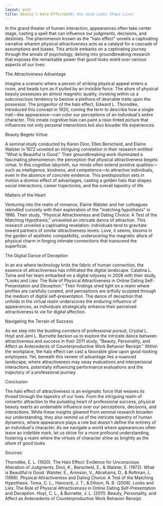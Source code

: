 ```yaml
---
layout: post
title: Beauty's Halo Effect&#58; How Good Looks Shape Lives
---
```


In the grand theater of human interaction, appearances often take center stage, casting a spell that can influence our judgments, decisions, and destinies. The phenomenon known as the "halo effect" unveils a captivating narrative wherein physical attractiveness acts as a catalyst for a cascade of assumptions and biases. This article embarks on a captivating journey through the annals of psychology, delving into groundbreaking research that exposes the remarkable power that good looks wield over various aspects of our lives.

The Attractiveness Advantage  

Imagine a scenario where a person of striking physical appeal enters a room, and heads turn as if pulled by an invisible force. The allure of physical beauty possesses an almost magnetic quality, invoking within us a subconscious tendency to bestow a plethora of desirable traits upon the possessor. The progenitor of the halo effect, Edward L. Thorndike, introduced this concept in 1920, coining the term to describe how a single trait—like appearance—can color our perceptions of an individual's entire character. This innate cognitive bias can paint a rose-tinted picture that influences not only personal interactions but also broader life experiences.

Beauty Begets Virtue  

A seminal study conducted by Karen Dion, Ellen Berscheid, and Elaine Walster in 1972 unveiled an intriguing correlation in their research entitled "What is Beautiful is Good." Their groundbreaking work illuminated a fascinating phenomenon: the perception that physical attractiveness begets virtue. In this cognitive labyrinth, our minds often extend positive qualities—such as intelligence, kindness, and competence—to attractive individuals, even in the absence of concrete evidence. This predisposition sets in motion a domino effect of advantages, casting a golden halo that shapes social interactions, career trajectories, and the overall tapestry of life.

Matters of the Heart  

Venturing into the realm of romance, Elaine Walster and her colleagues rekindled curiosity with their exploration of the "matching hypothesis" in 1966. Their study, "Physical Attractiveness and Dating Choice: A Test of the Matching Hypothesis," unraveled an intricate dance of attraction. This research unveiled a captivating revelation: individuals tend to gravitate toward partners of similar attractiveness levels. Love, it seems, blooms in the garden of aesthetic compatibility, underscoring the magnetic allure of physical charm in forging intimate connections that transcend the superficial.

The Digital Dance of Deception  

In an era where technology knits the fabric of human connection, the essence of attractiveness has infiltrated the digital landscape. Catalina L. Toma and her team embarked on a digital odyssey in 2008 with their study, "Looks and Lies: The Role of Physical Attractiveness in Online Dating Self-Presentation and Deception." Their findings shed light on a realm where profiles are carefully curated, and perceptions are artfully sculpted through the medium of digital self-presentation. The dance of deception that unfolds in the virtual realm underscores the enduring influence of appearances, as individuals strategically enhance their perceived attractiveness to vie for digital affection.

Navigating the Terrain of Success  

As we step into the bustling corridors of professional pursuit, Crystal L. Hoyt and Jeni L. Burnette beckon us to explore the intricate dance between attractiveness and success in their 2011 study, "Beauty, Personality, and Affect as Antecedents of Counterproductive Work Behavior Receipt." Within the workplace, the halo effect can cast a favorable glow upon good-looking employees. Yet, beneath this veneer of advantage lies a nuanced landscape, where attractiveness may sway evaluations and interpersonal interactions, potentially influencing performance evaluations and the trajectory of a professional journey.

Conclusion  

The halo effect of attractiveness is an enigmatic force that weaves its thread through the tapestry of our lives. From the intriguing realm of romantic attraction to the pulsating heart of professional success, physical beauty exerts an undeniable influence over our perceptions, decisions, and interactions. While these insights gleaned from seminal research broaden our understanding, they also remind us of the intricate tapestry of human dynamics, where appearance plays a role but doesn't define the entirety of an individual's character. As we navigate a world where appearances often leave an indelible mark, let us strive for a more profound understanding, fostering a realm where the virtues of character shine as brightly as the allure of good looks.

Sources:

Thorndike, E. L. (1920). The Halo Effect: Evidence for Unconscious Alteration of Judgments.
Dion, K., Berscheid, E., & Walster, E. (1972). What is Beautiful is Good.
Walster, E., Aronson, V., Abrahams, D., & Rottman, L. (1966). Physical Attractiveness and Dating Choice: A Test of the Matching Hypothesis.
Toma, C. L., Hancock, J. T., & Ellison, N. B. (2008). Looks and Lies: The Role of Physical Attractiveness in Online Dating Self-Presentation and Deception.
Hoyt, C. L., & Burnette, J. L. (2011). Beauty, Personality, and Affect as Antecedents of Counterproductive Work Behavior Receipt.